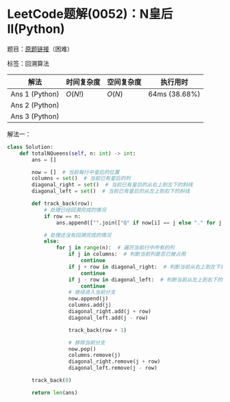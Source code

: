 # LeetCode题解(0052)：N皇后II(Python)

题目：[原题链接](https://leetcode-cn.com/problems/n-queens-ii/)（困难）

标签：回溯算法

| 解法           | 时间复杂度 | 空间复杂度 | 执行用时      |
| -------------- | ---------- | ---------- | ------------- |
| Ans 1 (Python) | $O(N!)$    | $O(N)$     | 64ms (38.68%) |
| Ans 2 (Python) |            |            |               |
| Ans 3 (Python) |            |            |               |

解法一：

```python
class Solution:
    def totalNQueens(self, n: int) -> int:
        ans = []

        now = []  # 当前每行中皇后的位置
        columns = set()  # 当前已有皇后的列
        diagonal_right = set()  # 当前已有皇后的从右上到左下的斜线
        diagonal_left = set()  # 当前已有皇后的从左上到右下的斜线

        def track_back(row):
            # 处理已经回溯完成的情况
            if row == n:
                ans.append(["".join(["Q" if now[i] == j else "." for j in range(n)]) for i in range(n)])

            # 处理还没有回溯完成的情况
            else:
                for j in range(n):  # 遍历当前行中所有的列
                    if j in columns:  # 判断当前列是否已被占用
                        continue
                    if j + row in diagonal_right:  # 判断当前从右上到左下的斜线是否已被占用
                        continue
                    if j - row in diagonal_left:  # 判断当前从左上到右下的斜线是否已被占用
                        continue
                    # 继续进入当前分支
                    now.append(j)
                    columns.add(j)
                    diagonal_right.add(j + row)
                    diagonal_left.add(j - row)

                    track_back(row + 1)

                    # 移除当前分支
                    now.pop()
                    columns.remove(j)
                    diagonal_right.remove(j + row)
                    diagonal_left.remove(j - row)

        track_back(0)

        return len(ans)
```

